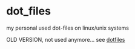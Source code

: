 # dot_files
my personal used dot-files on linux/unix systems


OLD VERSION, not used anymore...
see [dotfiles](https://github.com/Rigbin/dotfiles)
